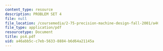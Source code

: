 ```yaml
---
content_type: resource
description: PROBLEM SET 4
file: null
file_location: /coursemedia/2-75-precision-machine-design-fall-2001/a46abb5cc7eb56338884b6d64a21145a_ps4.pdf
file_type: application/pdf
resourcetype: Document
title: ps4.pdf
uid: a46abb5c-c7eb-5633-8884-b6d64a21145a
---
```

